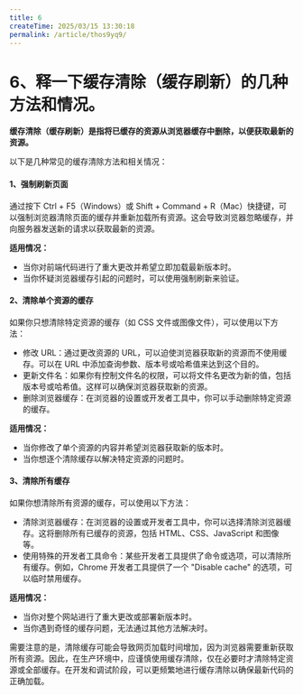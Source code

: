 ```yaml
---
title: 6
createTime: 2025/03/15 13:30:18
permalink: /article/thos9yq9/
---
```

# 6、释一下缓存清除（缓存刷新）的几种方法和情况。

**缓存清除（缓存刷新）是指将已缓存的资源从浏览器缓存中删除，以便获取最新的资源。**

以下是几种常见的缓存清除方法和相关情况：

#### 1、强制刷新页面

通过按下 Ctrl + F5（Windows）或 Shift + Command + R（Mac）快捷键，可以强制浏览器清除页面的缓存并重新加载所有资源。这会导致浏览器忽略缓存，并向服务器发送新的请求以获取最新的资源。

**适用情况：**

- 当你对前端代码进行了重大更改并希望立即加载最新版本时。
- 当你怀疑浏览器缓存引起的问题时，可以使用强制刷新来验证。

#### 2、清除单个资源的缓存

如果你只想清除特定资源的缓存（如 CSS 文件或图像文件），可以使用以下方法：

- 修改 URL：通过更改资源的 URL，可以迫使浏览器获取新的资源而不使用缓存。可以在 URL 中添加查询参数、版本号或哈希值来达到这个目的。
- 更新文件名：如果你有控制文件名的权限，可以将文件名更改为新的值，包括版本号或哈希值。这样可以确保浏览器获取新的资源。
- 删除浏览器缓存：在浏览器的设置或开发者工具中，你可以手动删除特定资源的缓存。

**适用情况：**

- 当你修改了单个资源的内容并希望浏览器获取新的版本时。
- 当你想逐个清除缓存以解决特定资源的问题时。

#### 3、清除所有缓存

如果你想清除所有资源的缓存，可以使用以下方法：

- 清除浏览器缓存：在浏览器的设置或开发者工具中，你可以选择清除浏览器缓存。这将删除所有已缓存的资源，包括 HTML、CSS、JavaScript 和图像等。
- 使用特殊的开发者工具命令：某些开发者工具提供了命令或选项，可以清除所有缓存。例如，Chrome 开发者工具提供了一个 "Disable cache" 的选项，可以临时禁用缓存。

**适用情况：**

- 当你对整个网站进行了重大更改或部署新版本时。
- 当你遇到奇怪的缓存问题，无法通过其他方法解决时。

需要注意的是，清除缓存可能会导致网页加载时间增加，因为浏览器需要重新获取所有资源。因此，在生产环境中，应谨慎使用缓存清除，仅在必要时才清除特定资源或全部缓存。在开发和调试阶段，可以更频繁地进行缓存清除以确保最新代码的正确加载。
